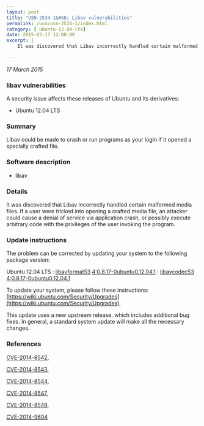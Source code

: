 ```yaml
---
layout: post
title: "USN-2534-1&#58; Libav vulnerabilities"
permalink: /usn/usn-2534-1/index.html
category: [ ubuntu-12.04-lts]
date: 2015-03-17 12:00:00
excerpt: |
    It was discovered that Libav incorrectly handled certain malformed media files. If a user were tricked into opening a crafted media file, an attacker could cause a denial of service via application crash, or possibly execute arbitrary code with the privileges of the user invoking the program. 
    
--- 
```

 
 

*17 March 2015*

### libav vulnerabilities

A security issue affects these releases of Ubuntu and its derivatives:

* Ubuntu 12.04 LTS

### Summary

Libav could be made to crash or run programs as your login if it opened a specially crafted file. 

### Software description

* libav 

### Details

It was discovered that Libav incorrectly handled certain malformed media files. If a user were tricked into opening a crafted media file, an attacker could cause a denial of service via application crash, or possibly execute arbitrary code with the privileges of the user invoking the program. 

### Update instructions

The problem can be corrected by updating your system to the following package version:

Ubuntu 12.04 LTS
 : [libavformat53](https://launchpad.net/ubuntu/+source/libav) <span> [4:0.8.17-0ubuntu0.12.04.1](https://launchpad.net/ubuntu/+source/libav/4:0.8.17-0ubuntu0.12.04.1) </span> 
 : [libavcodec53](https://launchpad.net/ubuntu/+source/libav) <span> [4:0.8.17-0ubuntu0.12.04.1](https://launchpad.net/ubuntu/+source/libav/4:0.8.17-0ubuntu0.12.04.1) </span> 

To update your system, please follow these instructions: [https://wiki.ubuntu.com/Security/Upgrades](https://wiki.ubuntu.com/Security/Upgrades).

This update uses a new upstream release, which includes additional bug fixes. In general, a standard system update will make all the necessary changes. 

### References

 
 [CVE-2014-8542](http://people.ubuntu.com/~ubuntu-security/cve/CVE-2014-8542), 

 [CVE-2014-8543](http://people.ubuntu.com/~ubuntu-security/cve/CVE-2014-8543), 

 [CVE-2014-8544](http://people.ubuntu.com/~ubuntu-security/cve/CVE-2014-8544), 

 [CVE-2014-8547](http://people.ubuntu.com/~ubuntu-security/cve/CVE-2014-8547), 

 [CVE-2014-8548](http://people.ubuntu.com/~ubuntu-security/cve/CVE-2014-8548), 

 [CVE-2014-9604](http://people.ubuntu.com/~ubuntu-security/cve/CVE-2014-9604)
 

